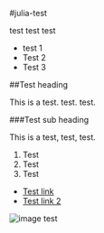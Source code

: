 #julia-test

test test test 

* test 1
* Test 2
* Test 3

##Test heading

This is a test. test. test.

###Test sub heading

This is a test, test, test.

1. Test
2. Test
3. Test

* [Test link](http://example.com)
* [Test link 2](http://example.com)

![image test](https://c3.staticflickr.com/8/7444/27718761282_689c69e1fd_c.jpg "test image")


